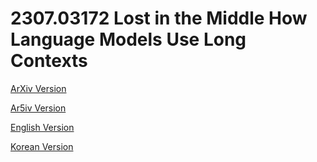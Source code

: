 # 2307.03172 Lost in the Middle How Language Models Use Long Contexts

[ArXiv Version](https://arxiv.org/abs/2307.03172)

[Ar5iv Version](https://ar5iv.org/abs/2307.03172)

[English Version](https://raw.githack.com/kh-kim/arxiv-translator/master/papers/2307.03172/paper.en.html)

[Korean Version](https://raw.githack.com/kh-kim/arxiv-translator/master/papers/2307.03172/paper.ko.html)